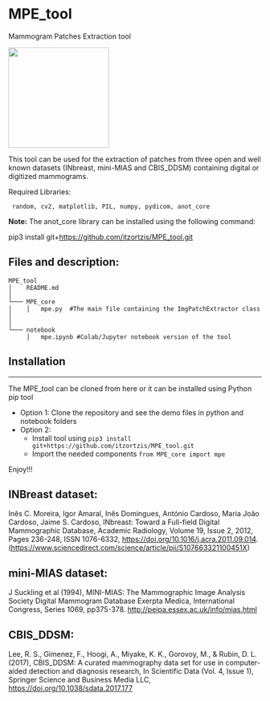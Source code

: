 # MPE_tool
Mammogram Patches Extraction tool

<img src="https://user-images.githubusercontent.com/105294556/222407074-0efadf82-9342-4700-abbe-a7421f393bd5.svg" width="200" height="200">

This tool can be used for the extraction of patches from three open
and well known datasets (INbreast, mini-MIAS and CBIS_DDSM) containing digital or digitized mammograms.

Required Libraries:

     random, cv2, matplotlib, PIL, numpy, pydicom, anot_core

**Note:** The anot_core library can be installed using the following command:

pip3 install git+https://github.com/itzortzis/MPE_tool.git


Files and description:
----------------------
```
MPE_tool
│    README.md
│
└─── MPE_core
│    │   mpe.py  #The main file containing the ImgPatchExtractor class
│   
│   
└─── notebook
     │   mpe.ipynb #Colab/Jupyter notebook version of the tool
```


## Installation
----------------

The MPE_tool can be cloned from here or it can be installed using Python pip tool

- Option 1: Clone the repository and see the demo files in python and notebook folders
- Option 2:
  - Install tool using ```pip3 install git+https://github.com/itzortzis/MPE_tool.git```
  - Import the needed components ```from MPE_core import mpe```

Enjoy!!!


INBreast dataset:
-----------------
Inês C. Moreira, Igor Amaral, Inês Domingues, António Cardoso, Maria João Cardoso, Jaime S. Cardoso,
INbreast: Toward a Full-field Digital Mammographic Database,
Academic Radiology,
Volume 19, Issue 2,
2012,
Pages 236-248,
ISSN 1076-6332,
https://doi.org/10.1016/j.acra.2011.09.014.
(https://www.sciencedirect.com/science/article/pii/S107663321100451X)


mini-MIAS dataset:
------------------
J Suckling et al (1994),
MINI-MIAS: The Mammographic Image Analysis Society Digital Mammogram Database Exerpta Medica, International Congress,
Series 1069,
pp375-378.
http://peipa.essex.ac.uk/info/mias.html


CBIS_DDSM:
----------
Lee, R. S., Gimenez, F., Hoogi, A., Miyake, K. K., Gorovoy, M., & Rubin, D. L. (2017),
CBIS_DDSM: A curated mammography data set for use in computer-aided detection and diagnosis research,
In Scientific Data (Vol. 4, Issue 1),
Springer Science and Business Media LLC,
https://doi.org/10.1038/sdata.2017.177
